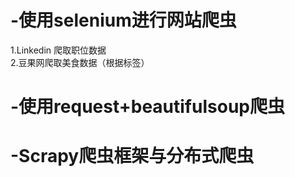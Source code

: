 # -使用selenium进行网站爬虫
   1.Linkedin 爬取职位数据  
   2.豆果网爬取美食数据（根据标签）
  
# -使用request+beautifulsoup爬虫

# -Scrapy爬虫框架与分布式爬虫
